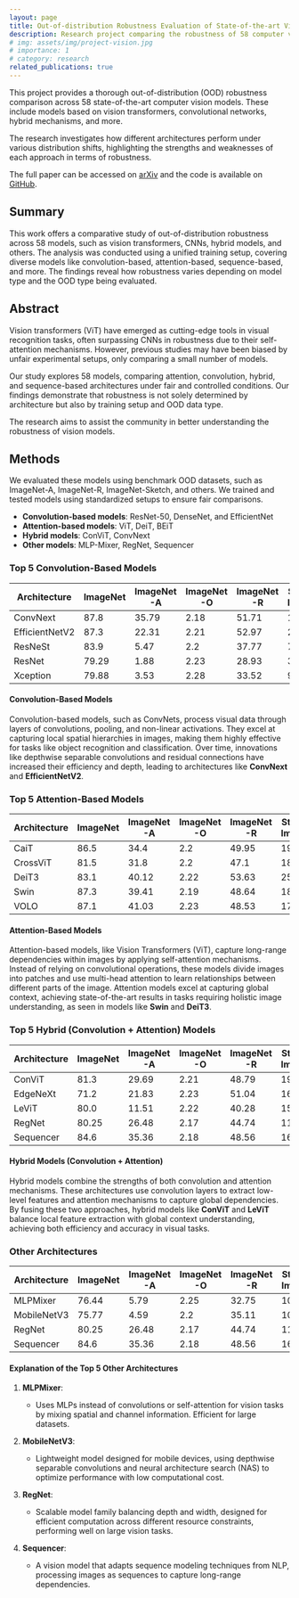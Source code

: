 ```yaml
---
layout: page
title: Out-of-distribution Robustness Evaluation of State-of-the-art Vision Models
description: Research project comparing the robustness of 58 computer vision models
# img: assets/img/project-vision.jpg
# importance: 1
# category: research
related_publications: true
---
```


This project provides a thorough out-of-distribution (OOD) robustness comparison across 58 state-of-the-art computer vision models. These include models based on vision transformers, convolutional networks, hybrid mechanisms, and more.

The research investigates how different architectures perform under various distribution shifts, highlighting the strengths and weaknesses of each approach in terms of robustness.

The full paper can be accessed on [arXiv](https://doi.org/10.48550/arXiv.2301.10750) and the code is available on [GitHub](https://github.com/salman-lui/vision_course_project).

## Summary

This work offers a comparative study of out-of-distribution robustness across 58 models, such as vision transformers, CNNs, hybrid models, and others. The analysis was conducted using a unified training setup, covering diverse models like convolution-based, attention-based, sequence-based, and more. The findings reveal how robustness varies depending on model type and the OOD type being evaluated.

## Abstract

Vision transformers (ViT) have emerged as cutting-edge tools in visual recognition tasks, often surpassing CNNs in robustness due to their self-attention mechanisms. However, previous studies may have been biased by unfair experimental setups, only comparing a small number of models.

Our study explores 58 models, comparing attention, convolution, hybrid, and sequence-based architectures under fair and controlled conditions. Our findings demonstrate that robustness is not solely determined by architecture but also by training setup and OOD data type.

The research aims to assist the community in better understanding the robustness of vision models.

## Methods

We evaluated these models using benchmark OOD datasets, such as ImageNet-A, ImageNet-R, ImageNet-Sketch, and others. We trained and tested models using standardized setups to ensure fair comparisons.

- **Convolution-based models**: ResNet-50, DenseNet, and EfficientNet
- **Attention-based models**: ViT, DeiT, BEiT
- **Hybrid models**: ConViT, ConvNext
- **Other models**: MLP-Mixer, RegNet, Sequencer

### Top 5 Convolution-Based Models

| **Architecture** | **ImageNet** | **ImageNet -A** | **ImageNet -O** | **ImageNet -R** | **Stylized-ImageNet** | **ImageNet -Sketch** |
| ---------------- | ------------ | --------------- | --------------- | --------------- | --------------------- | -------------------- |
| ConvNext         | 87.8         | 35.79           | 2.18            | 51.71           | 19.24                 | 38.22                |
| EfficientNetV2   | 87.3         | 22.31           | 2.21            | 52.97           | 23.3                  | 40.33                |
| ResNeSt          | 83.9         | 5.47            | 2.2             | 37.77           | 7.39                  | 25.28                |
| ResNet           | 79.29        | 1.88            | 2.23            | 28.93           | 3.59                  | 16.84                |
| Xception         | 79.88        | 3.53            | 2.28            | 33.52           | 9.33                  | 18.26                |

#### Convolution-Based Models

Convolution-based models, such as ConvNets, process visual data through layers of convolutions, pooling, and non-linear activations. They excel at capturing local spatial hierarchies in images, making them highly effective for tasks like object recognition and classification. Over time, innovations like depthwise separable convolutions and residual connections have increased their efficiency and depth, leading to architectures like **ConvNext** and **EfficientNetV2**.

### Top 5 Attention-Based Models

| **Architecture** | **ImageNet** | **ImageNet -A** | **ImageNet -O** | **ImageNet -R** | **Stylized-ImageNet** | **ImageNet -Sketch** |
| ---------------- | ------------ | --------------- | --------------- | --------------- | --------------------- | -------------------- |
| CaiT             | 86.5         | 34.4            | 2.2             | 49.95           | 19.48                 | 36.03                |
| CrossViT         | 81.5         | 31.8            | 2.2             | 47.1            | 18.51                 | 33.49                |
| DeiT3            | 83.1         | 40.12           | 2.22            | 53.63           | 25.45                 | 40.06                |
| Swin             | 87.3         | 39.41           | 2.19            | 48.64           | 18.36                 | 34.37                |
| VOLO             | 87.1         | 41.03           | 2.23            | 48.53           | 17.74                 | 36.11                |

#### Attention-Based Models

Attention-based models, like Vision Transformers (ViT), capture long-range dependencies within images by applying self-attention mechanisms. Instead of relying on convolutional operations, these models divide images into patches and use multi-head attention to learn relationships between different parts of the image. Attention models excel at capturing global context, achieving state-of-the-art results in tasks requiring holistic image understanding, as seen in models like **Swin** and **DeiT3**.

### Top 5 Hybrid (Convolution + Attention) Models

| **Architecture** | **ImageNet** | **ImageNet -A** | **ImageNet -O** | **ImageNet -R** | **Stylized-ImageNet** | **ImageNet -Sketch** |
| ---------------- | ------------ | --------------- | --------------- | --------------- | --------------------- | -------------------- |
| ConViT           | 81.3         | 29.69           | 2.21            | 48.79           | 19.81                 | 35.53                |
| EdgeNeXt         | 71.2         | 21.83           | 2.23            | 51.04           | 16.26                 | 37.13                |
| LeViT            | 80.0         | 11.51           | 2.22            | 40.28           | 15.59                 | 26.39                |
| RegNet           | 80.25        | 26.48           | 2.17            | 44.74           | 11.88                 | 32.93                |
| Sequencer        | 84.6         | 35.36           | 2.18            | 48.56           | 16.74                 | 35.87                |

#### Hybrid Models (Convolution + Attention)

Hybrid models combine the strengths of both convolution and attention mechanisms. These architectures use convolution layers to extract low-level features and attention mechanisms to capture global dependencies. By fusing these two approaches, hybrid models like **ConViT** and **LeViT** balance local feature extraction with global context understanding, achieving both efficiency and accuracy in visual tasks.

### Other Architectures

| **Architecture** | **ImageNet** | **ImageNet -A** | **ImageNet -O** | **ImageNet -R** | **Stylized-ImageNet** | **ImageNet -Sketch** |
| ---------------- | ------------ | --------------- | --------------- | --------------- | --------------------- | -------------------- |
| MLPMixer         | 76.44        | 5.79            | 2.25            | 32.75           | 10.04                 | 19.32                |
| MobileNetV3      | 75.77        | 4.59            | 2.2             | 35.11           | 10.85                 | 22.95                |
| RegNet           | 80.25        | 26.48           | 2.17            | 44.74           | 11.88                 | 32.93                |
| Sequencer        | 84.6         | 35.36           | 2.18            | 48.56           | 16.74                 | 35.87                |

#### Explanation of the Top 5 Other Architectures

1. **MLPMixer**:

   - Uses MLPs instead of convolutions or self-attention for vision tasks by mixing spatial and channel information. Efficient for large datasets.

2. **MobileNetV3**:

   - Lightweight model designed for mobile devices, using depthwise separable convolutions and neural architecture search (NAS) to optimize performance with low computational cost.

3. **RegNet**:

   - Scalable model family balancing depth and width, designed for efficient computation across different resource constraints, performing well on large vision tasks.

4. **Sequencer**:
   - A vision model that adapts sequence modeling techniques from NLP, processing images as sequences to capture long-range dependencies.

<!-- <div class="row">
    <div class="col-sm mt-3 mt-md-0">
        {% include figure.liquid loading="eager" path="assets/img/vision-1.jpg" title="Example Model Performance" class="img-fluid rounded z-depth-1" %}
    </div>
    <div class="col-sm mt-3 mt-md-0">
        {% include figure.liquid loading="eager" path="assets/img/vision-2.jpg" title="Benchmark Comparisons" class="img-fluid rounded z-depth-1" %}
    </div>
    <div class="col-sm mt-3 mt-md-0">
        {% include figure.liquid loading="eager" path="assets/img/vision-3.jpg" title="Visual Model Performance" class="img-fluid rounded z-depth-1" %}
    </div>
</div>

<div class="caption">
    Performance comparison of various models on OOD datasets.
</div>

<div class="row justify-content-sm-center">
    <div class="col-sm-8 mt-3 mt-md-0">
        {% include figure.liquid path="assets/img/vision-summary.jpg" title="OOD Robustness Summary" class="img-fluid rounded z-depth-1" %}
    </div>
    <div class="col-sm-4 mt-3 mt-md-0">
        {% include figure.liquid path="assets/img/vision-performance.jpg" title="Performance Metrics" class="img-fluid rounded z-depth-1" %}
    </div>
</div>
<div class="caption">
    Summary of the overall robustness performance across different models.
</div> -->
